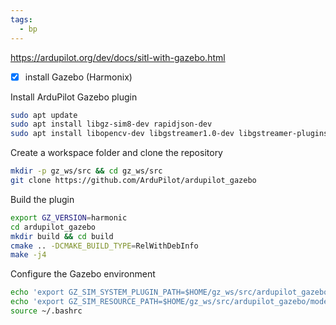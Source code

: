 ```yaml
---
tags:
  - bp
---
```

https://ardupilot.org/dev/docs/sitl-with-gazebo.html
- [x] install Gazebo (Harmonix)

Install ArduPilot Gazebo plugin
```bash
sudo apt update
sudo apt install libgz-sim8-dev rapidjson-dev
sudo apt install libopencv-dev libgstreamer1.0-dev libgstreamer-plugins-base1.0-dev gstreamer1.0-plugins-bad gstreamer1.0-libav gstreamer1.0-gl
```

Create a workspace folder and clone the repository
```bash
mkdir -p gz_ws/src && cd gz_ws/src
git clone https://github.com/ArduPilot/ardupilot_gazebo
```

Build the plugin
```bash
export GZ_VERSION=harmonic
cd ardupilot_gazebo
mkdir build && cd build
cmake .. -DCMAKE_BUILD_TYPE=RelWithDebInfo
make -j4
```

Configure the Gazebo environment
```bash
echo 'export GZ_SIM_SYSTEM_PLUGIN_PATH=$HOME/gz_ws/src/ardupilot_gazebo/build:${GZ_SIM_SYSTEM_PLUGIN_PATH}' >> ~/.bashrc
echo 'export GZ_SIM_RESOURCE_PATH=$HOME/gz_ws/src/ardupilot_gazebo/models:$HOME/gz_ws/src/ardupilot_gazebo/worlds:${GZ_SIM_RESOURCE_PATH}' >> ~/.bashrc
source ~/.bashrc
```